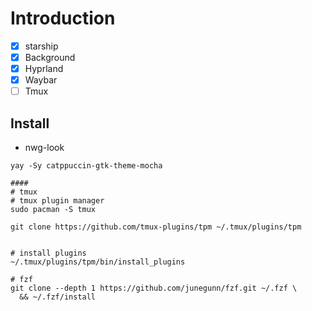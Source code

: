 # Introduction

- [x] starship
- [x] Background
- [x] Hyprland
- [x] Waybar
- [ ] Tmux

## Install

- nwg-look

```shell
yay -Sy catppuccin-gtk-theme-mocha

####
# tmux
# tmux plugin manager
sudo pacman -S tmux

git clone https://github.com/tmux-plugins/tpm ~/.tmux/plugins/tpm


# install plugins
~/.tmux/plugins/tpm/bin/install_plugins

# fzf
git clone --depth 1 https://github.com/junegunn/fzf.git ~/.fzf \
  && ~/.fzf/install
```
